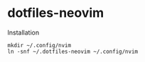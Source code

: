# dotfiles-neovim

Installation

```
mkdir ~/.config/nvim
ln -snf ~/.dotfiles-neovim ~/.config/nvim
```

